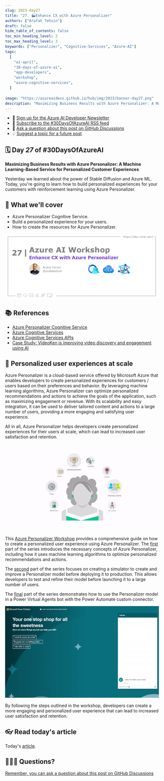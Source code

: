 ```yaml
---
slug: 2023-day27
title: "27. 🏭Enhance CX with Azure Personalizer"
authors: ["Arafat Tehsin"]
draft: false
hide_table_of_contents: false
toc_min_heading_level: 2
toc_max_heading_level: 3
keywords: ["Personalizer", "Cognitive-Services", "Azure-AI"]
tags:
  [
    "ai-april",
    "30-days-of-azure-ai",
    "app-developers",
    "workshop",
    "azure-cognitive-services",
  ]

image: "https://azureaidevs.github.io/hub/img/2023/banner-day27.png"
description: "Maximizing Business Results with Azure Personalizer: A Machine Learning-Based Service for Personalized Customer Experiences https://azureaidevs.github.io/hub/blog/2023-day27 #30DaysOfAzureAI #AzureAiDevs #AI #AzurePersonalizer"
---
```


<head>

  <meta property="og:url" content="https://azureaidevs.github.io/hub/blog/2023-day27" />
  <meta property="og:title" content="Enhance CX with Azure Personalizer" />
  <meta property="og:description" content="Maximizing Business Results with Azure Personalizer: A Machine Learning-Based Service for Personalized Customer Experiences https://azureaidevs.github.io/hub/blog/2023-day27 #30DaysOfAzureAI #AzureAiDevs #AI #AzurePersonalizer" />
  <meta property="og:image" content="https://azureaidevs.github.io/hub/img/2023/banner-day27.png" />
  <meta property="og:type" content="article" />
  <meta property="og:site_name" content="Azure AI Developer" />

  <link rel="canonical" href="https://www.arafattehsin.com/reinforcement-learning-in-apps-bots-websites-with-azure-personalizer-part-1/"  />

</head>

- 📧 [Sign up for the Azure AI Developer Newsletter](https://aka.ms/azure-ai-dev-newsletter)
- 📰 [Subscribe to the #30DaysOfAzureAI RSS feed](https://azureaidevs.github.io/hub/blog/rss.xml)
- 📌 [Ask a question about this post on GitHub Discussions](https://github.com/AzureAiDevs/hub/discussions/categories/27-enhance-cx-with-azure-personalizer)
- 💡 [Suggest a topic for a future post](https://github.com/AzureAiDevs/hub/discussions/categories/call-for-content)

## 🗓️ Day _27_ of #30DaysOfAzureAI

<!-- README
The following description is also used for the tweet. So it should be action oriented and grab attention
If you update the description, please update the description: in the frontmatter as well.
-->

**Maximizing Business Results with Azure Personalizer: A Machine Learning-Based Service for Personalized Customer Experiences**

<!-- README
The following is the intro to the post. It should be a short teaser for the post.
-->

Yesterday we learned about the power of Stable Diffusion and Azure ML. Today, you're going to learn how to build personalized experiences for your customers with reinforcement learning using Azure Personalizer.

## 🎯 What we'll cover

<!-- README
The following list is the main points of the post. There should be 3-4 main points.
 -->

- Azure Personalizer Cognitive Service.
- Build a personalized experience for your users.
- How to create the resources for Azure Personalizer.

<!--
- Main point 1
- Main point 2
- Main point 3
- Main point 4
-->

![Image banner for day 27](./../../../static/img/2023/banner-day27.png)

<!-- README
Add or update a list relevant references here. These could be links to other blog posts, Microsoft Learn Module, videos, or other resources.
-->

## 📚 References

- [Azure Personalizer Cognitive Service](https://azure.microsoft.com/products/cognitive-services/personalizer?WT.mc_id=aiml-89446-dglover)
- [Azure Cognitive Services](https://azure.microsoft.com/en-au/products/cognitive-services/#overview?WT.mc_id=aiml-89446-dglover)
- [Azure Cognitive Services APIs](https://azure.microsoft.com/products/cognitive-services/#api?WT.mc_id=aiml-89446-dglover)
- [Case Study: VideoKen is improving video discovery and engagement using AI](https://startups.microsoft.com/blog/launchwithai-videoken?WT.mc_id=aiml-89446-dglover)

<!-- README
The following is the body of the post. It should be an overview of the post that you are referencing.
See the Learn More section, if you supplied a canonical link, then will be displayed here.
-->

## 🚌 Personalized user experiences at scale

Azure Personalizer is a cloud-based service offered by Microsoft Azure that enables developers to create personalized experiences for customers / users based on their preferences and behavior. By leveraging machine learning algorithms, Azure Personalizer can optimize personalized recommendations and actions to achieve the goals of the application, such as maximizing engagement or revenue. With its scalability and easy integration, it can be used to deliver tailored content and actions to a large number of users, providing a more engaging and satisfying user experience.

All in all, Azure Personalizer helps developers create personalized experiences for their users at scale, which can lead to increased user satisfaction and retention.

![Image banner for day 27](Personalizer.gif)

This [Azure Personalizer Workshop](https://www.arafattehsin.com/tag/azure-personalizer/) provides a comprehensive guide on how to create a personalized user experience using Azure Personalizer. The [first](https://www.arafattehsin.com/reinforcement-learning-in-apps-bots-websites-with-azure-personalizer-part-1/) part of the series introduces the necessary concepts of Azure Personalizer, including how it uses machine learning algorithms to optimize personalized recommendations and actions.

The [second](https://www.arafattehsin.com/reinforcement-learning-in-apps-bots-websites-with-azure-personalizer-part-2/) part of the series focuses on creating a simulator to create and improve a Personalizer model before deploying it to production. This allows developers to test and refine their model before launching it to a large number of users.

The [final](https://www.arafattehsin.com/reinforcement-learning-in-apps-bots-websites-with-azure-personalizer-part-3/) part of the series demonstrates how to use the Personalizer model in a Power Virtual Agents bot with the Power Automate custom connector.

![Image banner for day 27](PVA-demo.gif)

By following the steps outlined in the workshop, developers can create a more engaging and personalized user experience that can lead to increased user satisfaction and retention.

## 👓 Read today's article

Today's [article](https://www.arafattehsin.com/reinforcement-learning-in-apps-bots-websites-with-azure-personalizer-part-3/).

## 🙋🏾‍♂️ Questions?

[Remember, you can ask a question about this post on GitHub Discussions](https://github.com/AzureAiDevs/Discussions/discussions/categories/27-enhance-cx-with-azure-personalizer)
